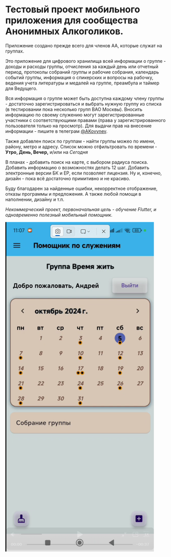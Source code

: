 # Тестовый проект мобильного приложения для сообщества Анонимных Алкоголиков.

Приложение создано прежде всего для членов АА, которые служат на группах. 

Это приложение для цифрового хранилища всей информации о группе -  доходы и расходы группы, отчисления за каждый день или отчетный период, протоколы собраний группы и рабочие собрания, календарь событий группы, информация о спикерских и вопросы на рабочку, ведения учета литературы и медалей на группе, преамбула и таймер для Ведущего. 

Вся информация о группе может быть доступна каждому члену группы - достаточно зарегистрироваться и выбрать нужную группу из списка (в тестировании пока несколько групп ВАО Москвы). Вносить информацию по своему служению могут зарегистрированные участники с соответствующими правами (права у зарегистрированного пользователя только на просмотр). Для выдачи прав на внесение информации - пишите в телеграм [@AKovynev](https://t.me/Kovynev).


Также добавлен поиск по группам - найти группы можео по имени, району, метро и адресу. Список можно отфильтровать по времени - **Утро, День, Вечер,** и/или на _Сегодня_


В планах - добавить поиск на карте, с выбором радиуса поиска. Добавить информацию о возможностях делать 12 шаг. Добавить электронные версии БК и ЕР, если позволяет лицензия. Ну и, конечно, дизайн - пока всё достаточно примитивно и не красиво.


 Буду благодарен за найденные ошибки, некорректное отображение, отказы программы и предложения. А также любой помощи в наполнении, дизайну и т.п. 


 
*Некоммерческий проект, первоначальная цель - обучение Flutter, и одновременно полезный мобильный помощник.*

![Главная страница приложения](https://github.com/KovynevA/aahelperweb/blob/main/assets/images/main.png?raw=true)